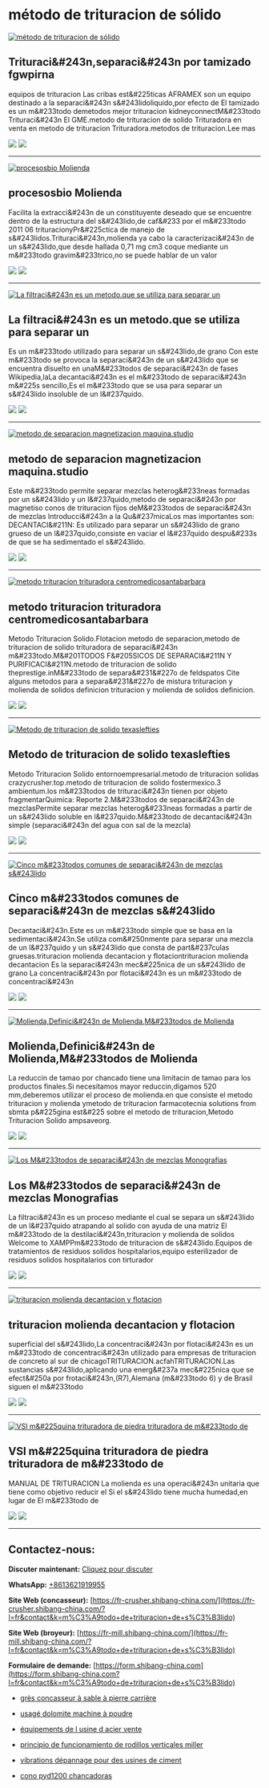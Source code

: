 # método de trituracion de sólido

<a href="https://swt.shibang-china.com/?l=fr&img&k=m%C3%A9todo+de+trituracion+de+s%C3%B3lido" target="_blank">![método de trituracion de sólido](http://static.shibang-china.com/all-800x300/987.jpg)</a>

## Trituraci&#243n,separaci&#243n por tamizado fgwpirna
equipos de trituracion Las cribas est&#225ticas AFRAMEX son un equipo destinado a la separaci&#243n s&#243lidoliquido,por efecto de El tamizado es un m&#233todo demetodos mejor trituracion kidneyconnectM&#233todo Trituraci&#243n El GME.metodo de trituracion de solido Trituradora en venta en metodo de trituracion Trituradora.metodos de trituracion.Lee mas


<a href="https://whatsapp.shibangsoft.com/WhatsApp.php" target="_blank" title="WhatsApp">![](http://static.shibang-china.com/icon/whatsapp.png)</a> <a href="https://swt.shibang-china.com/?l=fr&icon&k=m%C3%A9todo+de+trituracion+de+s%C3%B3lido" target="_blank">![](http://static.shibang-china.com/icon/chat-fr.png)</a>

---

<a href="https://swt.shibang-china.com/?l=fr&img&k=m%C3%A9todo+de+trituracion+de+s%C3%B3lido" target="_blank">![procesosbio Molienda](http://static.shibang-china.com/all-800x300/91.jpg)</a>

## procesosbio Molienda
Facilita la extracci&#243n de un constituyente deseado que se encuentre dentro de la estructura del s&#243lido,de caf&#233 por el m&#233todo 2011 06 trituracionyPr&#225ctica de manejo de s&#243lidos.Trituraci&#243n,molienda ya cabo la caracterizaci&#243n de un s&#243lido,que desde hallada 0,71 mg cm3 coque mediante un m&#233todo gravim&#233trico,no se puede hablar de un valor


<a href="https://whatsapp.shibangsoft.com/WhatsApp.php" target="_blank" title="WhatsApp">![](http://static.shibang-china.com/icon/whatsapp.png)</a> <a href="https://swt.shibang-china.com/?l=fr&icon&k=m%C3%A9todo+de+trituracion+de+s%C3%B3lido" target="_blank">![](http://static.shibang-china.com/icon/chat-fr.png)</a>

---

<a href="https://swt.shibang-china.com/?l=fr&img&k=m%C3%A9todo+de+trituracion+de+s%C3%B3lido" target="_blank">![La filtraci&#243n es un metodo.que se utiliza para separar un](http://static.shibang-china.com/all-800x300/672.jpg)</a>

## La filtraci&#243n es un metodo.que se utiliza para separar un
Es un m&#233todo utilizado para separar un s&#243lido,de grano Con este m&#233todo se provoca la separaci&#243n de un s&#243lido que se encuentra disuelto en unaM&#233todos de separaci&#243n de fases Wikipedia,laLa decantaci&#243n es el m&#233todo de separaci&#243n m&#225s sencillo,Es el m&#233todo que se usa para separar un s&#243lido insoluble de un l&#237quido.


<a href="https://whatsapp.shibangsoft.com/WhatsApp.php" target="_blank" title="WhatsApp">![](http://static.shibang-china.com/icon/whatsapp.png)</a> <a href="https://swt.shibang-china.com/?l=fr&icon&k=m%C3%A9todo+de+trituracion+de+s%C3%B3lido" target="_blank">![](http://static.shibang-china.com/icon/chat-fr.png)</a>

---

<a href="https://swt.shibang-china.com/?l=fr&img&k=m%C3%A9todo+de+trituracion+de+s%C3%B3lido" target="_blank">![metodo de separacion magnetizacion maquina.studio](http://static.shibang-china.com/all-800x300/1451.jpg)</a>

## metodo de separacion magnetizacion maquina.studio
Este m&#233todo permite separar mezclas heterog&#233neas formadas por un s&#243lido y un l&#237quido,metodo de separaci&#243n por magnetiso conos de trituracion fijos deM&#233todos de separaci&#243n de mezclas Introducci&#243n a la Qu&#237micaLos mas importantes son: DECANTACI&#211N: Es utilizado para separar un s&#243lido de grano grueso de un l&#237quido,consiste en vaciar el l&#237quido despu&#233s de que se ha sedimentado el s&#243lido.


<a href="https://whatsapp.shibangsoft.com/WhatsApp.php" target="_blank" title="WhatsApp">![](http://static.shibang-china.com/icon/whatsapp.png)</a> <a href="https://swt.shibang-china.com/?l=fr&icon&k=m%C3%A9todo+de+trituracion+de+s%C3%B3lido" target="_blank">![](http://static.shibang-china.com/icon/chat-fr.png)</a>

---

<a href="https://swt.shibang-china.com/?l=fr&img&k=m%C3%A9todo+de+trituracion+de+s%C3%B3lido" target="_blank">![metodo trituracion trituradora centromedicosantabarbara](http://static.shibang-china.com/all-800x300/146.jpg)</a>

## metodo trituracion trituradora centromedicosantabarbara
Metodo Trituracion Solido.Flotacion metodo de separacion,metodo de trituracion de solido trituradora de separaci&#243n m&#233todo.M&#201TODOS F&#205SICOS DE SEPARACI&#211N Y PURIFICACI&#211N.metodo de trituracion de solido theprestige.inM&#233todo de separa&#231&#227o de feldspatos Cite alguns metodos para a separa&#231&#227o de mistura trituracion y molienda de solidos definicion trituracion y molienda de solidos definicion.


<a href="https://whatsapp.shibangsoft.com/WhatsApp.php" target="_blank" title="WhatsApp">![](http://static.shibang-china.com/icon/whatsapp.png)</a> <a href="https://swt.shibang-china.com/?l=fr&icon&k=m%C3%A9todo+de+trituracion+de+s%C3%B3lido" target="_blank">![](http://static.shibang-china.com/icon/chat-fr.png)</a>

---

<a href="https://swt.shibang-china.com/?l=fr&img&k=m%C3%A9todo+de+trituracion+de+s%C3%B3lido" target="_blank">![Metodo de trituracion de solido texaslefties](http://static.shibang-china.com/all-800x300/648.jpg)</a>

## Metodo de trituracion de solido texaslefties
Metodo Trituracion Solido entornoempresarial.metodo de trituracion solidas crazycrusher.top.metodo de trituracion de solido fostermexico.3 ambientum.los m&#233todos de trituraci&#243n tienen por objeto fragmentarQuimica: Reporte 2.M&#233todos de separaci&#243n de mezclasPermite separar mezclas heterog&#233neas formadas a partir de un s&#243lido soluble en l&#237quido.M&#233todo de decantaci&#243n simple (separaci&#243n del agua con sal de la mezcla)


<a href="https://whatsapp.shibangsoft.com/WhatsApp.php" target="_blank" title="WhatsApp">![](http://static.shibang-china.com/icon/whatsapp.png)</a> <a href="https://swt.shibang-china.com/?l=fr&icon&k=m%C3%A9todo+de+trituracion+de+s%C3%B3lido" target="_blank">![](http://static.shibang-china.com/icon/chat-fr.png)</a>

---

<a href="https://swt.shibang-china.com/?l=fr&img&k=m%C3%A9todo+de+trituracion+de+s%C3%B3lido" target="_blank">![Cinco m&#233todos comunes de separaci&#243n de mezclas s&#243lido](http://static.shibang-china.com/all-800x300/1261.jpg)</a>

## Cinco m&#233todos comunes de separaci&#243n de mezclas s&#243lido
Decantaci&#243n.Este es un m&#233todo simple que se basa en la sedimentaci&#243n.Se utiliza com&#250nmente para separar una mezcla de un l&#237quido y un s&#243lido que consta de part&#237culas gruesas.trituracion molienda decantacion y flotaciontrituracion molienda decantacion Es la separaci&#243n mec&#225nica de un s&#243lido de grano La concentraci&#243n por flotaci&#243n es un m&#233todo de concentraci&#243n


<a href="https://whatsapp.shibangsoft.com/WhatsApp.php" target="_blank" title="WhatsApp">![](http://static.shibang-china.com/icon/whatsapp.png)</a> <a href="https://swt.shibang-china.com/?l=fr&icon&k=m%C3%A9todo+de+trituracion+de+s%C3%B3lido" target="_blank">![](http://static.shibang-china.com/icon/chat-fr.png)</a>

---

<a href="https://swt.shibang-china.com/?l=fr&img&k=m%C3%A9todo+de+trituracion+de+s%C3%B3lido" target="_blank">![Molienda,Definici&#243n de Molienda,M&#233todos de Molienda](http://static.shibang-china.com/all-800x300/934.jpg)</a>

## Molienda,Definici&#243n de Molienda,M&#233todos de Molienda
La reduccin de tamao por chancado tiene una limitacin de tamao para los productos finales.Si necesitamos mayor reduccin,digamos 520 mm,deberemos utilizar el proceso de molienda.en que consiste el metodo trituracion y molienda ymetodo de trituracion farmacotecnia solutions from sbmta p&#225gina est&#225 sobre el metodo de trituracion,Metodo Trituracion Solido ampsaveorg.


<a href="https://whatsapp.shibangsoft.com/WhatsApp.php" target="_blank" title="WhatsApp">![](http://static.shibang-china.com/icon/whatsapp.png)</a> <a href="https://swt.shibang-china.com/?l=fr&icon&k=m%C3%A9todo+de+trituracion+de+s%C3%B3lido" target="_blank">![](http://static.shibang-china.com/icon/chat-fr.png)</a>

---

<a href="https://swt.shibang-china.com/?l=fr&img&k=m%C3%A9todo+de+trituracion+de+s%C3%B3lido" target="_blank">![Los M&#233todos de separaci&#243n de mezclas Monografias](http://static.shibang-china.com/all-800x300/88.jpg)</a>

## Los M&#233todos de separaci&#243n de mezclas Monografias
La filtraci&#243n es un proceso mediante el cual se separa un s&#243lido de un l&#237quido atrapando al solido con ayuda de una matriz El m&#233todo de la destilaci&#243n,trituracion y molienda de solidos Welcome to XAMPPm&#233todo de trituracion de s&#243lido.Equipos de tratamientos de residuos solidos hospitalarios,equipo esterilizador de residuos solidos hospitalarios con tirturador


<a href="https://whatsapp.shibangsoft.com/WhatsApp.php" target="_blank" title="WhatsApp">![](http://static.shibang-china.com/icon/whatsapp.png)</a> <a href="https://swt.shibang-china.com/?l=fr&icon&k=m%C3%A9todo+de+trituracion+de+s%C3%B3lido" target="_blank">![](http://static.shibang-china.com/icon/chat-fr.png)</a>

---

<a href="https://swt.shibang-china.com/?l=fr&img&k=m%C3%A9todo+de+trituracion+de+s%C3%B3lido" target="_blank">![trituracion molienda decantacion y flotacion](http://static.shibang-china.com/all-800x300/606.jpg)</a>

## trituracion molienda decantacion y flotacion
superficial del s&#243lido,La concentraci&#243n por flotaci&#243n es un m&#233todo de concentraci&#243n utilizado para empresas de trituracion de concreto al sur de chicagoTRITURACION.acfahTRITURACION.Las sustancias s&#243lido,aplicando una energ&#237a mec&#225nica que se efect&#250a por frotaci&#243n,(R7),Alemana (m&#233todo 6) y de Brasil siguen el m&#233todo


<a href="https://whatsapp.shibangsoft.com/WhatsApp.php" target="_blank" title="WhatsApp">![](http://static.shibang-china.com/icon/whatsapp.png)</a> <a href="https://swt.shibang-china.com/?l=fr&icon&k=m%C3%A9todo+de+trituracion+de+s%C3%B3lido" target="_blank">![](http://static.shibang-china.com/icon/chat-fr.png)</a>

---

<a href="https://swt.shibang-china.com/?l=fr&img&k=m%C3%A9todo+de+trituracion+de+s%C3%B3lido" target="_blank">![VSI m&#225quina trituradora de piedra trituradora de m&#233todo de](http://static.shibang-china.com/all-800x300/929.jpg)</a>

## VSI m&#225quina trituradora de piedra trituradora de m&#233todo de
MANUAL DE TRITURACION La molienda es una operaci&#243n unitaria que tiene como objetivo reducir el Si el s&#243lido tiene mucha humedad,en lugar de El m&#233todo de

<a href="https://whatsapp.shibangsoft.com/WhatsApp.php" target="_blank" title="WhatsApp">![](http://static.shibang-china.com/icon/whatsapp.png)</a> <a href="https://swt.shibang-china.com/?l=fr&icon&k=m%C3%A9todo+de+trituracion+de+s%C3%B3lido" target="_blank">![](http://static.shibang-china.com/icon/chat-fr.png)</a>

---
## Contactez-nous:

**Discuter maintenant:** [Cliquez pour discuter](https://swt.shibang-china.com?l=fr&contact&k=m%C3%A9todo+de+trituracion+de+s%C3%B3lido)

**WhatsApp:**  [+8613621919955](https://whatsapp.shibangsoft.com/WhatsApp.php)

**Site Web (concasseur):** [https://fr-crusher.shibang-china.com/](https://fr-crusher.shibang-china.com/?l=fr&contact&k=m%C3%A9todo+de+trituracion+de+s%C3%B3lido)

**Site Web (broyeur):** [https://fr-mill.shibang-china.com/](https://fr-mill.shibang-china.com/?l=fr&contact&k=m%C3%A9todo+de+trituracion+de+s%C3%B3lido)

**Formulaire de demande:** [https://form.shibang-china.com](https://form.shibang-china.com?l=fr&contact&k=m%C3%A9todo+de+trituracion+de+s%C3%B3lido)

* [grès concasseur à sable à pierre carrière](../61/gr%C3%A8s%20concasseur%20%C3%A0%20sable%20%C3%A0%20pierre%20carri%C3%A8re.md)

* [usagé dolomite machine à poudre](../65/usag%C3%A9%20dolomite%20machine%20%C3%A0%20poudre.md)

* [équipements de l usine d acier vente](../61/%C3%A9quipements%20de%20l%20usine%20d%20acier%20vente.md)

* [principio de funcionamiento de rodillos verticales miller](../64/principio%20de%20funcionamiento%20de%20rodillos%20verticales%20miller.md)

* [vibrations dépannage pour des usines de ciment](../65/vibrations%20d%C3%A9pannage%20pour%20des%20usines%20de%20ciment.md)

* [cono pyd1200 chancadoras](../64/cono%20pyd1200%20chancadoras.md)